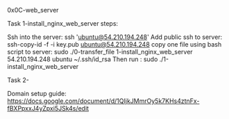 0x0C-web_server

Task 1-install_nginx_web_server steps:

Ssh into the server: ssh 'ubuntu@54.210.194.248'
Add public ssh to server: ssh-copy-id -f -i key.pub ubuntu@54.210.194.248
copy one file using bash script to server: sudo ./0-transfer_file 1-install_nginx_web_server 54.210.194.248 ubuntu ~/.ssh/id_rsa
Then run : sudo ./1-install_nginx_web_server

Task 2-

Domain setup guide: https://docs.google.com/document/d/1QIjkJMmrOy5k7KHs4ztnFx-fBXPpxxJ4yZpxi5JSk4s/edit
